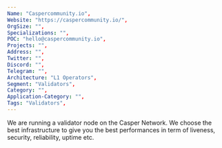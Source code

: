 ```yaml
---
Name: "Caspercommunity.io",
Website: "https://caspercommunity.io/",
OrgSize: "",
Specializations: "",
POC: "hello@caspercommunity.io",
Projects: "",
Address: "",
Twitter: "", 
Discord: "",
Telegram: "",
Architecture: "L1 Operators",
Segment: "Validators",
Category: "",
Application-Category: "",
Tags: "Validators",
---
```

<!--lang:en--> 
We are running a validator node on the Casper Network.
We choose the best infrastructure to give you the best performances in term of liveness, security, reliability, uptime etc.
<!--lang:es--] 
Estamos ejecutando un nodo de validación en Casper Network.
Elegimos la mejor infraestructura para brindarle el mejor rendimiento en términos de vida, seguridad, confiabilidad, tiempo de actividad, etc.
<!--lang:de--] 
Wir betreiben einen Validierungsknoten im Casper-Netzwerk.
Wir wählen die beste Infrastruktur aus, um Ihnen die besten Leistungen in Bezug auf Lebendigkeit, Sicherheit, Zuverlässigkeit, Betriebszeit usw. zu bieten.
<!--lang:fr--] 
Nous exécutons un nœud de validation sur le réseau Casper.
Nous choisissons la meilleure infrastructure pour vous offrir les meilleures performances en termes de vivacité, de sécurité, de fiabilité, de disponibilité, etc.
<!--lang:pl--] 
Uruchamiamy węzeł sprawdzania poprawności w sieci Casper.
Wybieramy najlepszą infrastrukturę, aby zapewnić najlepszą wydajność pod względem żywotności, bezpieczeństwa, niezawodności, czasu pracy bez przestojów itp.
<!--lang:uk--] 
Ми запускаємо вузол перевірки в мережі Casper.
Ми вибираємо найкращу інфраструктуру, щоб забезпечити вам найкращу продуктивність з точки зору живучості, безпеки, надійності, часу безвідмовної роботи тощо.
[!--lang:*-->  
